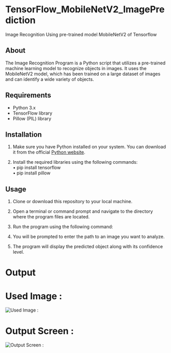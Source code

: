 # TensorFlow_MobileNetV2_ImagePrediction
Image Recognition Using pre-trained model MobileNetV2 of Tensorflow

## About

The Image Recognition Program is a Python script that utilizes a pre-trained machine learning model to recognize objects in images. It uses the MobileNetV2 model, which has been trained on a large dataset of images and can identify a wide variety of objects.

## Requirements

- Python 3.x
- TensorFlow library
- Pillow (PIL) library

## Installation

1. Make sure you have Python installed on your system. You can download it from the official [Python website](https://www.python.org/downloads/).

2. Install the required libraries using the following commands: <br />
    • pip install tensorflow <br />
    • pip install pillow

## Usage

1. Clone or download this repository to your local machine.

2. Open a terminal or command prompt and navigate to the directory where the program files are located.

3. Run the program using the following command:

4. You will be prompted to enter the path to an image you want to analyze.

5. The program will display the predicted object along with its confidence level.


# Output

# Used Image :
![Used Image :](https://github.com/SumitBana/TensorFlow_MobileNetV2_ImagePrediction/assets/142825429/a18b45f1-1a32-4ea0-9576-08b7ad6afc0c)

# Output Screen : 
![Output Screen :](https://github.com/SumitBana/TensorFlow_MobileNetV2_ImagePrediction/assets/142825429/1b9fb2e4-bab2-4926-9827-1693ac31d92e)



